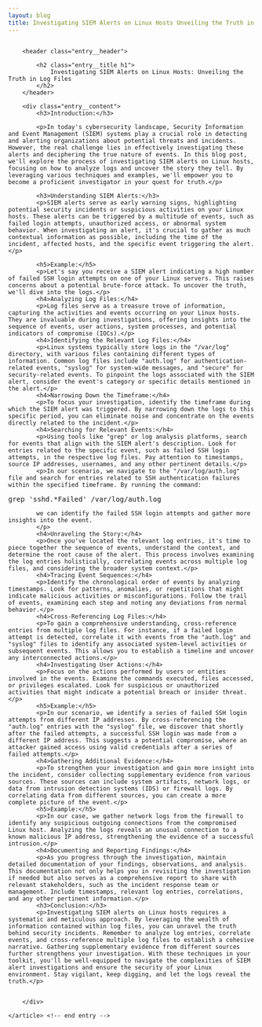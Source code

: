 ```yaml
---
layout: blog
title: Investigating SIEM Alerts on Linux Hosts Unveiling the Truth in Log Files
---
```



<div id="main" class="s-content__main large-8 column">
    <article class="entry">

        <header class="entry__header">

            <h2 class="entry__title h1">
                Investigating SIEM Alerts on Linux Hosts: Unveiling the Truth in Log Files
            </h2>        
        </header>
        
        <div class="entry__content">
            <h3>Introduction:</h3>

            <p>In today's cybersecurity landscape, Security Information and Event Management (SIEM) systems play a crucial role in detecting and alerting organizations about potential threats and incidents. However, the real challenge lies in effectively investigating these alerts and deciphering the true nature of events. In this blog post, we'll explore the process of investigating SIEM alerts on Linux hosts, focusing on how to analyze logs and uncover the story they tell. By leveraging various techniques and examples, we'll empower you to become a proficient investigator in your quest for truth.</p>

            <h3>Understanding SIEM Alerts:</h3>
            <p>SIEM alerts serve as early warning signs, highlighting potential security incidents or suspicious activities on your Linux hosts. These alerts can be triggered by a multitude of events, such as failed login attempts, unauthorized access, or abnormal system behavior. When investigating an alert, it's crucial to gather as much contextual information as possible, including the time of the incident, affected hosts, and the specific event triggering the alert.</p>

            <h5>Example:</h5>
            <p>Let's say you receive a SIEM alert indicating a high number of failed SSH login attempts on one of your Linux servers. This raises concerns about a potential brute-force attack. To uncover the truth, we'll dive into the logs.</p>
            <h4>Analyzing Log Files:</h4>
            <p>Log files serve as a treasure trove of information, capturing the activities and events occurring on your Linux hosts. They are invaluable during investigations, offering insights into the sequence of events, user actions, system processes, and potential indicators of compromise (IOCs).</p>
            <h4>Identifying the Relevant Log Files:</h4>
            <p>Linux systems typically store logs in the "/var/log" directory, with various files containing different types of information. Common log files include "auth.log" for authentication-related events, "syslog" for system-wide messages, and "secure" for security-related events. To pinpoint the logs associated with the SIEM alert, consider the event's category or specific details mentioned in the alert.</p>
            <h4>Narrowing Down the Timeframe:</h4>
            <p>To focus your investigation, identify the timeframe during which the SIEM alert was triggered. By narrowing down the logs to this specific period, you can eliminate noise and concentrate on the events directly related to the incident.</p>
            <h4>Searching for Relevant Events:</h4>
            <p>Using tools like "grep" or log analysis platforms, search for events that align with the SIEM alert's description. Look for entries related to the specific event, such as failed SSH login attempts, in the respective log files. Pay attention to timestamps, source IP addresses, usernames, and any other pertinent details.</p>
            <p>In our scenario, we navigate to the "/var/log/auth.log" file and search for entries related to SSH authentication failures within the specified timeframe. By running the command:
<pre>
grep 'sshd.*Failed' /var/log/auth.log
</pre>
            we can identify the failed SSH login attempts and gather more insights into the event.
            </p>
            <h4>Unraveling the Story:</h4>
            <p>Once you've located the relevant log entries, it's time to piece together the sequence of events, understand the context, and determine the root cause of the alert. This process involves examining the log entries holistically, correlating events across multiple log files, and considering the broader system context.</p>
            <h4>Tracing Event Sequences:</h4>
            <p>Identify the chronological order of events by analyzing timestamps. Look for patterns, anomalies, or repetitions that might indicate malicious activities or misconfigurations. Follow the trail of events, examining each step and noting any deviations from normal behavior.</p>
            <h4>Cross-Referencing Log Files:</h4>
            <p>To gain a comprehensive understanding, cross-reference entries from multiple log files. For instance, if a failed login attempt is detected, correlate it with events from the "auth.log" and "syslog" files to identify any associated system-level activities or subsequent events. This allows you to establish a timeline and uncover any interconnected actions.</p>
            <h4>Investigating User Actions:</h4>
            <p>Focus on the actions performed by users or entities involved in the events. Examine the commands executed, files accessed, or privileges escalated. Look for suspicious or unauthorized activities that might indicate a potential breach or insider threat.</p>
            <h5>Example:</h5>
            <p>In our scenario, we identify a series of failed SSH login attempts from different IP addresses. By cross-referencing the "auth.log" entries with the "syslog" file, we discover that shortly after the failed attempts, a successful SSH login was made from a different IP address. This suggests a potential compromise, where an attacker gained access using valid credentials after a series of failed attempts.</p>
            <h4>Gathering Additional Evidence:</h4>
            <p>To strengthen your investigation and gain more insight into the incident, consider collecting supplementary evidence from various sources. These sources can include system artifacts, network logs, or data from intrusion detection systems (IDS) or firewall logs. By correlating data from different sources, you can create a more complete picture of the event.</p>
            <h5>Example:</h5>
            <p>In our case, we gather network logs from the firewall to identify any suspicious outgoing connections from the compromised Linux host. Analyzing the logs reveals an unusual connection to a known malicious IP address, strengthening the evidence of a successful intrusion.</p>
            <h4>Documenting and Reporting Findings:</h4>
            <p>As you progress through the investigation, maintain detailed documentation of your findings, observations, and analysis. This documentation not only helps you in revisiting the investigation if needed but also serves as a comprehensive report to share with relevant stakeholders, such as the incident response team or management. Include timestamps, relevant log entries, correlations, and any other pertinent information.</p>
            <h3>Conclusion:</h3>
            <p>Investigating SIEM alerts on Linux hosts requires a systematic and meticulous approach. By leveraging the wealth of information contained within log files, you can unravel the truth behind security incidents. Remember to analyze log entries, correlate events, and cross-reference multiple log files to establish a cohesive narrative. Gathering supplementary evidence from different sources further strengthens your investigation. With these techniques in your toolkit, you'll be well-equipped to navigate the complexities of SIEM alert investigations and ensure the security of your Linux environment. Stay vigilant, keep digging, and let the logs reveal the truth.</p>


        </div> 

    </article> <!-- end entry -->

</div> <!-- end main -->   
